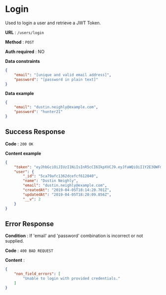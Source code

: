 # Login

Used to login a user and retrieve a JWT Token.

**URL** : `/users/login`

**Method** : `POST`

**Auth required** : NO

**Data constraints**

```json
{
    "email": "[unique and valid email address]",
    "password": "[password in plain text]"
}
```

**Data example**

```json
{
    "email": "dustin.neighly@example.com",
    "password": "hunter21"
}
```

## Success Response

**Code** : `200 OK`

**Content example**

```json
{
    "token": "eyJhbGciOiJIUzI1NiIsInR5cCI6IkpXVCJ9.eyJfaWQiOiI1Y2E3OWFmYzEzNjJkY2VmY2Y2MTIwNDAiLCJpYXQiOjE1NTQ0ODg0MDksImV4cCI6MTU1NTY5ODAwOX0.1y-ua32-kdHEhej75yIXhj2oJaxD7UGf4RmACELzoyA",
    "user": {
        "_id": "5ca79afc1362dcefcf612040",
        "name": "Dustin Neighly",
        "email": "dustin.neighly@example.com",
        "createdAt": "2019-04-05T18:14:20.701Z",
        "updatedAt": "2019-04-05T18:20:09.856Z",
        "__v": 2
    }
}
```

## Error Response
**Condition** : If 'email' and 'password' combination is incorrect or not supplied.

**Code** : `400 BAD REQUEST`

**Content** :

```json
{
    "non_field_errors": [
        "Unable to login with provided credentials."
    ]
}
```